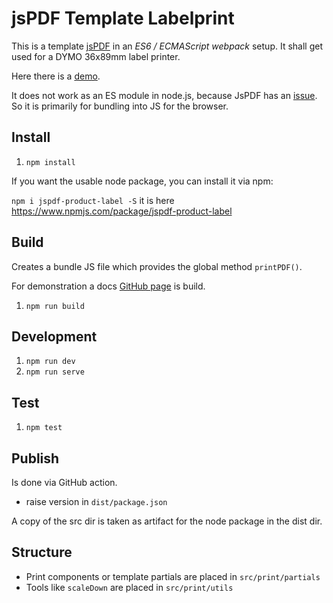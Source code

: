 # jsPDF Template Labelprint

This is a template [jsPDF](https://github.com/parallax/jsPDF) in an _ES6 / ECMAScript webpack_ setup.
It shall get used for a DYMO 36x89mm label printer.

Here there is a [demo](https://andrekelling.github.io/jspdf-template-labelprint/).

It does not work as an ES module in node.js, because JsPDF has an [issue](https://github.com/parallax/jsPDF/issues/783). So it is primarily for bundling into JS for the browser.

## Install

1. `npm install`

If you want the usable node package, you can install it via npm:

`npm i jspdf-product-label -S` it is here https://www.npmjs.com/package/jspdf-product-label


## Build

Creates a bundle JS file which provides the global method `printPDF()`.

For demonstration a docs [GitHub page](https://andrekelling.github.io/jspdf-template-labelprint/) is build.

1. `npm run build`

## Development

1. `npm run dev`
2. `npm run serve`

## Test

1. `npm test`

## Publish

Is done via GitHub action.

* raise version in `dist/package.json`

A copy of the src dir is taken as artifact for the node package in the dist dir.

## Structure

* Print components or template partials are placed in `src/print/partials`
* Tools like `scaleDown` are placed in `src/print/utils`
